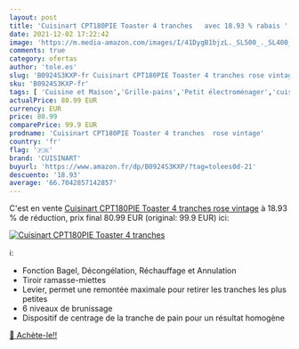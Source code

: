 ```yaml
---
layout: post
title: 'Cuisinart CPT180PIE Toaster 4 tranches   avec 18.93 % rabais '
date: 2021-12-02 17:22:42
image: 'https://m.media-amazon.com/images/I/41DygB1bjzL._SL500_._SL400_.jpg'
comments: true
category: ofertas
author: 'tole.es'
slug: 'B0924S3KXP-fr Cuisinart CPT180PIE Toaster 4 tranches rose vintage'
sku: 'B0924S3KXP-fr'
tags: [ 'Cuisine et Maison','Grille-pains','Petit électroménager','cuisinart', ]
actualPrice: 80.99 EUR
currency: EUR
price: 80.99
comparePrice: 99.9 EUR
prodname: 'Cuisinart CPT180PIE Toaster 4 tranches  rose vintage'
country: 'fr'
flag: '🇫🇷'
brand: 'CUISINART'
buyurl: 'https://www.amazon.fr/dp/B0924S3KXP/?tag=tolees0d-21'
descuento: '18.93'
average: '66.7042857142857'
---
```


C'est en vente [Cuisinart CPT180PIE Toaster 4 tranches  rose vintage](https://www.amazon.fr/dp/B0924S3KXP/?tag=tolees0d-21)  à  18.93 % de réduction, prix final  80.99 EUR (original: 99.9 EUR) ici:

[![Cuisinart CPT180PIE Toaster 4 tranches  ](https://m.media-amazon.com/images/I/41DygB1bjzL._SL500_._SL400_.jpg)](https://www.amazon.fr/dp/B0924S3KXP/?tag=tolees0d-21)

ℹ️:

- Fonction Bagel, Décongélation, Réchauffage et Annulation
- Tiroir ramasse-miettes
- Levier, permet une remontée maximale pour retirer les tranches les plus petites
- 6 niveaux de brunissage
- Dispositif de centrage de la tranche de pain pour un résultat homogène

[🛒 Achète-le!!](https://www.amazon.fr/dp/B0924S3KXP/?tag=tolees0d-21)
